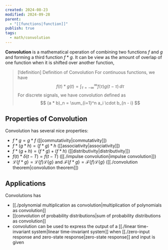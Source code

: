 ```yaml
---
created: 2024-08-23
modified: 2024-09-28
parent:
  - "[[functions|function]]"
publish: true
tags:
  - math/convolution
---
```

**Convolution** is a mathematical operation of combining two functions $f$ and $g$ and forming a third function $f * g$. It can be view as the amount of overlap of one function when it is shifted over another function,

> [!definition] Definition of Convolution
> For continuous functions, we have
> $$
> f(t) * g(t) = \int_{\tau = -\infty}^{\infty} f(\tau) g(t - \tau) \, d\tau 
> $$
> For discrete signals, we have convolution defined as
> $$
> (a * b)_n = \sum_{i=1}^n a_i \cdot b_{n - i}
> $$

## Properties of Convolution
Convolution has several nice properties:
- $f * g = g * f$ ([[commutativity|commutativity]])
- $f * (g * h) = (f * g) * h$ ([[associativity|associativity]])
- $f * (g + h) = (f * g) + (f * h)$ ([[distributivity|distributivity]])
- $f(t) * \delta(t - T) = f(t - T)$ ([[./impulse convolution|impulse convolution]])
- $\mathcal{L}\{ f * g \} = \mathcal{L}\{ f \} \mathcal{L}\{ g \}$ and $\mathcal{F}\{ f * g \} = \mathcal{F}\{ f \} \mathcal{L}\{ g \}$ ([[./convolution theorem|convolution theorem]])

## Applications
Convolutions has 
- [[./polynomial multiplication as convolution|multiplication of polynomials as convolution]]
- [[convolution of probability distributions|sum of probability distributions as convolution]]
- convolution can be used to express the output of a [[./linear time-invariant system|linear time-invariant system]] when [[./zero-input response and zero-state response|zero-state response]] and input is given
